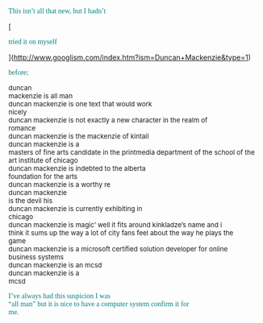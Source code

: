 <font face="Trebuchet MS" color="teal">This isn&#8217;t all that new, but I hadn&#8217;t<br /> </font>
				  
[
						  
<font face="Trebuchet MS" color="teal">tried it on myself </font>
				  
](http://www.googlism.com/index.htm?ism=Duncan+Mackenzie&type=1) 
				  
<font face="Trebuchet MS" color="teal">before;</font>

<font size="2">duncan<br /> mackenzie is all man<br />duncan mackenzie is one text that would work<br /> nicely<br />duncan mackenzie is not exactly a new character in the realm of<br /> romance<br />duncan mackenzie is the mackenzie of kintail<br />duncan mackenzie is a<br /> masters of fine arts candidate in the printmedia department of the school of the<br /> art institute of chicago<br />duncan mackenzie is indebted to the alberta<br /> foundation for the arts<br />duncan mackenzie is a worthy re<br />duncan mackenzie<br /> is the devil his<br />duncan mackenzie is currently exhibiting in<br /> chicago<br />duncan mackenzie is magic&#8217; well it fits around kinkladze&#8217;s name and i<br /> think it sums up the way a lot of city fans feel about the way he plays the<br /> game<br />duncan mackenzie is a microsoft certified solution developer for online<br /> business systems<br />duncan mackenzie is an mcsd<br />duncan mackenzie is a<br /> mcsd</font> 

<font face="Trebuchet MS" color="teal">I&#8217;ve always had this suspicion I was<br /> &#8220;all man&#8221; but it is nice to have a computer system confirm it for<br /> me.</font>